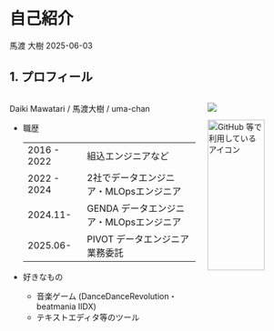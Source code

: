 # 自己紹介
馬渡 大樹
2025-06-03

## 1. プロフィール

<div class="columns">

<div class="column" width="80%">

Daiki Mawatari / 馬渡大樹 / uma-chan

- 職歴

  |             |                                         |
  |-------------|-----------------------------------------|
  | 2016 - 2022 | 組込エンジニアなど                      |
  | 2022 - 2024 | 2社でデータエンジニア・MLOpsエンジニア  |
  | 2024.11-    | GENDA データエンジニア・MLOpsエンジニア |
  | 2025.06-    | PIVOT データエンジニア 業務委託         |

- 好きなもの

  - 音楽ゲーム (DanceDanceRevolution・beatmania IIDX)
  - テキストエディタ等のツール

</div>

<div class="column" width="20%">

<img
src="https://i9wa4.github.io/assets/2025-06-03-self-introduction/icon-mawatari-2025602.png"
data-fig-align="left" />

<img src="https://github.com/i9wa4.png" style="width:80.0%"
data-fig-align="left" alt="GitHub 等で利用しているアイコン" />

</div>

</div>
